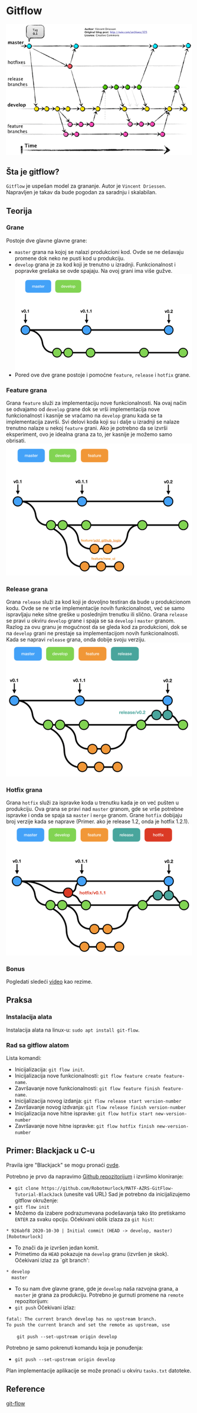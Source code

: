 # Gitflow
![](./slike/gitflow1.png)

## Šta je gitflow?

`Gitflow` je uspešan model za grananje. Autor je `Vincent Driessen`. Napravljen je takav da bude pogodan za saradnju i skalabilan.

## Teorija

### Grane

Postoje dve glavne glavne grane: 
- `master` grana na kojoj se nalazi produkcioni kod. Ovde se ne dešavaju promene dok neko ne pusti kod u produkciju.
- `develop` grana je za kod koji je trenutno u izradnji. Funkcionalnost i popravke grešaka se ovde spajaju. Na ovoj grani ima više gužve.
![](./slike/gitflow2.png)
- Pored ove dve grane postoje i pomoćne `feature`, `release` i `hotfix` grane.

### Feature grana

Grana `feature` služi za implementaciju nove funkcionalnosti. Na ovaj način se odvajamo od `develop` grane dok se vrši implementacija nove funkcionalnost i kasnije se vraćamo na `develop` granu kada se ta implementacija završi. Svi delovi koda koji su i dalje u izradnji se nalaze trenutno nalaze u nekoj `feature` grani. Ako je potrebno da se izvrši eksperiment, ovo je idealna grana za to, jer kasnije je možemo samo obrisati.
![](./slike/gitflow3.png)

### Release grana

Grana `release` služi za kod koji je dovoljno testiran da bude u produkcionom kodu. Ovde se ne vrše implementacije novih funkcionalnost, već se samo ispravljaju neke sitne greške u poslednjim trenutku ili slično. Grana `release` se pravi u okviru `develop` grane i spaja se sa `develop` i `master` granom. Razlog za ovu granu je mogućnost da se gleda kod za produkcioni, dok se na `develop` grani ne prestaje sa implementacijom novih funkcionalnosti. Kada se napravi `release` grana, onda dobije svoju verziju.
![](./slike/gitflow4.png)

### Hotfix grana

Grana `hotfix` služi za ispravke koda u trenutku kada je on već pušten u produkciju. Ova grana se pravi nad `master` granom, gde se vrše potrebne ispravke i onda se spaja sa `master` i `merge` granom. Grane `hotfix` dobijaju broj verzije kada se naprave (Primer. ako je release 1.2, onda je hotfix 1.2.1).
![](./slike/gitflow5.png)

### Bonus

Pogledati sledeći [video](https://www.youtube.com/watch?v=1SXpE08hvGs&ab_channel=Devchild) kao rezime.

## Praksa

### Instalacija alata

Instalacija alata na linux-u: `sudo apt install git-flow`.

### Rad sa gitflow alatom

Lista komandi:
- Inicijalizacija: `git flow init`.
- Inicijalizacija nove funkcionalnosti: `git flow feature create feature-name`.
- Završavanje nove funkcionalnosti: `git flow feature finish feature-name`.
- Inicijalizacija novog izdanja: `git flow release start version-number`
- Završavanje novog izdvanja: `git flow release finish version-number`
- Inicijalizacija nove hitne ispravke: `git flow hotfix start new-version-number`
- Završavanje nove hitne ispravke: `git flow hotfix finish new-version-number`

## Primer: Blackjack u C-u

Pravila igre "Blackjack" se mogu pronaći [ovde](https://www.youtube.com/watch?v=qd5oc9hLrXg&ab_channel=Howcast).

Potrebno je prvo da napravimo [Github repozitorijum](https://github.com/) i izvršimo kloniranje:
- `git clone https://github.com/Robotmurlock/MATF-AZRS-GitFlow-Tutorial-BlackJack` (unesite vaš URL)
Sad je potrebno da inicijalizujemo gitflow okruženje:
- `git flow init` 
- Možemo da izabere podrazumevana podešavanja tako što pretiskamo `ENTER` za svaku opciju.
Očekivani oblik izlaza za `git hist`:
```
* 926abf8 2020-10-30 | Initial commit (HEAD -> develop, master) [Robotmurlock]
```
- To znači da je izvršen jedan komit.
- Primetimo da `HEAD` pokazuje na `develop` granu (izvršen je skok).
Očekivani izlaz za `git branch':
```
* develop
  master
```
- To su nam dve glavne grane, gde je `develop` naša razvojna grana, a `master` je grana za produkciju.
Potrebno je gurnuti promene na `remote` repozitorijum:
- `git push`
Očekivani izlaz:
```
fatal: The current branch develop has no upstream branch.
To push the current branch and set the remote as upstream, use

    git push --set-upstream origin develop
```
Potrebno je samo pokrenuti komandu koja je ponuđenja:
- `git push --set-upstream origin develop`

Plan implementacije aplikacije se može pronaći u okviru `tasks.txt` datoteke.



## Reference

[git-flow](https://www.codewall.co.uk/a-git-flow-explainer-how-to-tutorial/)